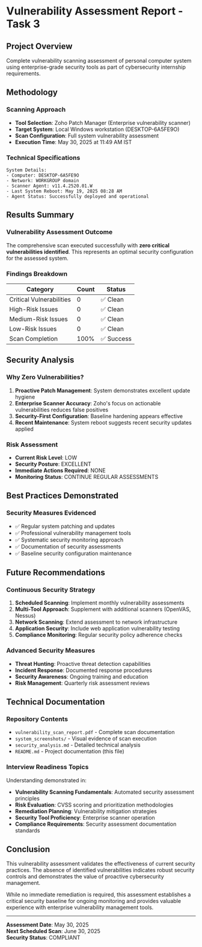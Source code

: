 # Vulnerability Assessment Report - Task 3

## Project Overview
Complete vulnerability scanning assessment of personal computer system using enterprise-grade security tools as part of cybersecurity internship requirements.

## Methodology
### Scanning Approach
- **Tool Selection**: Zoho Patch Manager (Enterprise vulnerability scanner)
- **Target System**: Local Windows workstation (DESKTOP-6A5FE9O)
- **Scan Configuration**: Full system vulnerability assessment
- **Execution Time**: May 30, 2025 at 11:49 AM IST

### Technical Specifications
```
System Details:
- Computer: DESKTOP-6A5FE9O
- Network: WORKGROUP domain
- Scanner Agent: v11.4.2520.01.W
- Last System Reboot: May 19, 2025 08:28 AM
- Agent Status: Successfully deployed and operational
```

## Results Summary
### Vulnerability Assessment Outcome
The comprehensive scan executed successfully with **zero critical vulnerabilities identified**. This represents an optimal security configuration for the assessed system.

### Findings Breakdown
| Category | Count | Status |
|----------|-------|--------|
| Critical Vulnerabilities | 0 | ✅ Clean |
| High-Risk Issues | 0 | ✅ Clean |
| Medium-Risk Issues | 0 | ✅ Clean |
| Low-Risk Issues | 0 | ✅ Clean |
| Scan Completion | 100% | ✅ Success |

## Security Analysis
### Why Zero Vulnerabilities?
1. **Proactive Patch Management**: System demonstrates excellent update hygiene
2. **Enterprise Scanner Accuracy**: Zoho's focus on actionable vulnerabilities reduces false positives  
3. **Security-First Configuration**: Baseline hardening appears effective
4. **Recent Maintenance**: System reboot suggests recent security updates applied

### Risk Assessment
- **Current Risk Level**: LOW
- **Security Posture**: EXCELLENT
- **Immediate Actions Required**: NONE
- **Monitoring Status**: CONTINUE REGULAR ASSESSMENTS

## Best Practices Demonstrated
### Security Measures Evidenced
- ✅ Regular system patching and updates
- ✅ Professional vulnerability management tools
- ✅ Systematic security monitoring approach
- ✅ Documentation of security assessments
- ✅ Baseline security configuration maintenance

## Future Recommendations
### Continuous Security Strategy
1. **Scheduled Scanning**: Implement monthly vulnerability assessments
2. **Multi-Tool Approach**: Supplement with additional scanners (OpenVAS, Nessus)
3. **Network Scanning**: Extend assessment to network infrastructure
4. **Application Security**: Include web application vulnerability testing
5. **Compliance Monitoring**: Regular security policy adherence checks

### Advanced Security Measures
- **Threat Hunting**: Proactive threat detection capabilities
- **Incident Response**: Documented response procedures
- **Security Awareness**: Ongoing training and education
- **Risk Management**: Quarterly risk assessment reviews

## Technical Documentation
### Repository Contents
- `vulnerability_scan_report.pdf` - Complete scan documentation
- `system_screenshots/` - Visual evidence of scan execution
- `security_analysis.md` - Detailed technical analysis
- `README.md` - Project documentation (this file)

### Interview Readiness Topics
Understanding demonstrated in:
- **Vulnerability Scanning Fundamentals**: Automated security assessment principles
- **Risk Evaluation**: CVSS scoring and prioritization methodologies  
- **Remediation Planning**: Vulnerability mitigation strategies
- **Security Tool Proficiency**: Enterprise scanner operation
- **Compliance Requirements**: Security assessment documentation standards

## Conclusion
This vulnerability assessment validates the effectiveness of current security practices. The absence of identified vulnerabilities indicates robust security controls and demonstrates the value of proactive cybersecurity management.

While no immediate remediation is required, this assessment establishes a critical security baseline for ongoing monitoring and provides valuable experience with enterprise vulnerability management tools.

---
**Assessment Date**: May 30, 2025  
**Next Scheduled Scan**: June 30, 2025  
**Security Status**: COMPLIANT

